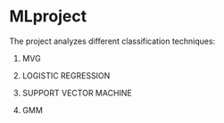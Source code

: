 # MLproject
The project analyzes different classification techniques:

1. MVG

3. LOGISTIC REGRESSION

5. SUPPORT VECTOR MACHINE

7. GMM
